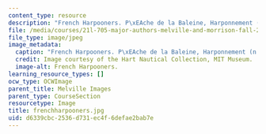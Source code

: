 ```yaml
---
content_type: resource
description: "French Harpooners. P\xEAche de la Baleine, Harponnement (n.d.)."
file: /media/courses/21l-705-major-authors-melville-and-morrison-fall-2003/d6339cbc2536d731ec4f6defae2bab7e_frenchharpooners.jpg
file_type: image/jpeg
image_metadata:
  caption: "French Harpooners. P\xEAche de la Baleine, Harponnement (n.d.)."
  credit: Image courtesy of the Hart Nautical Collection, MIT Museum.
  image-alt: French Harpooners.
learning_resource_types: []
ocw_type: OCWImage
parent_title: Melville Images
parent_type: CourseSection
resourcetype: Image
title: frenchharpooners.jpg
uid: d6339cbc-2536-d731-ec4f-6defae2bab7e
---
```

